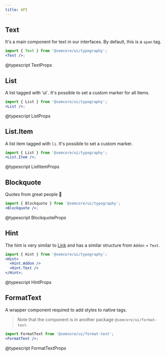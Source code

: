 ```yaml
---
title: API
---
```


## Text

It's a main component for text in our interfaces. By default, this is a `span` tag.

```jsx
import { Text } from '@semcore/ui/typography';
<Text />;
```

@typescript TextProps

## List

A list tagged with ʻul`. It's possible to set a custom marker for all items.

```jsx
import { List } from '@semcore/ui/typography';
<List />;
```

@typescript ListProps

## List.Item

A list item tagged with `li`. It's possible to set a custom marker.

```jsx
import { List } from '@semcore/ui/typography';
<List.Item />;
```

@typescript ListItemProps

## Blockquote

Quotes from great people 🙊

```jsx
import { Blockquote } from '@semcore/ui/typography';
<Blockquote />;
```

@typescript BlockquoteProps

## Hint

The hint is very similar to [Link](/components/link/) and has a similar structure from `Addon` + `Text`.

```jsx
import { Hint } from '@semcore/ui/typography';
<Hint>
  <Hint.Addon />
  <Hint.Text />
</Hint>;
```

@typescript HintProps

## FormatText

A wrapper component required to add styles to native tags.

> Note that the component is in another package `@semcore/ui/format-text`.

```jsx
import FormatText from '@semcore/ui/format-text';
<FormatText />;
```

@typescript FormatTextProps

